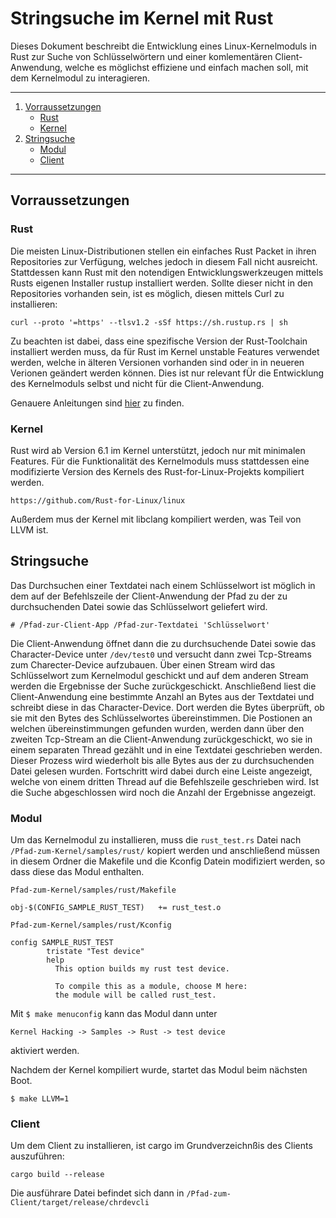 
# Stringsuche im Kernel mit Rust

Dieses Dokument beschreibt die Entwicklung eines Linux-Kernelmoduls in Rust zur Suche von Schlüsselwörtern 
und einer komlementären Client-Anwendung, welche es möglichst effiziene und einfach machen soll, mit 
dem Kernelmodul zu interagieren.

---

1. [Vorraussetzungen](#Vorraussetzungen)
    - [Rust](#Rust) 
    - [Kernel](#Kernel) 
2. [Stringsuche](#Stringsuche)
    - [Modul](#Modul)
    - [Client](#Client)

---

## Vorraussetzungen
### Rust

Die meisten Linux-Distributionen stellen ein einfaches Rust Packet in ihren Repositories zur Verfügung, 
welches jedoch in diesem Fall nicht ausreicht. Stattdessen kann Rust mit den notendigen Entwicklungswerkzeugen 
mittels Rusts eigenen Installer rustup installiert werden. Sollte dieser nicht in den Repositories vorhanden sein, 
ist es möglich, diesen mittels Curl zu installieren:

`curl --proto '=https' --tlsv1.2 -sSf https://sh.rustup.rs | sh`

Zu beachten ist dabei, dass eine spezifische Version der Rust-Toolchain installiert werden muss, da für Rust im Kernel
unstable Features verwendet werden, welche in älteren Versionen vorhanden sind oder in in neueren Verionen geändert werden können.
Dies ist nur relevant fÜr die Entwicklung des Kernelmoduls selbst und nicht für die Client-Anwendung.

Genauere Anleitungen sind [hier](https://github.com/Rust-for-Linux/linux/blob/rust/Documentation/rust/quick-start.rst) zu finden.

### Kernel

Rust wird ab Version 6.1 im Kernel unterstützt, jedoch nur mit minimalen Features. Für die Funktionalität des Kernelmoduls 
muss stattdessen eine modifizierte Version des Kernels des Rust-for-Linux-Projekts kompiliert werden.

`https://github.com/Rust-for-Linux/linux`

Außerdem mus der Kernel mit libclang kompiliert werden, was Teil von LLVM ist.



## Stringsuche

Das Durchsuchen einer Textdatei nach einem Schlüsselwort ist möglich in dem auf der Befehlszeile der Client-Anwendung 
der Pfad zu der zu durchsuchenden Datei sowie das Schlüsselwort geliefert wird.

`# /Pfad-zur-Client-App /Pfad-zur-Textdatei 'Schlüsselwort'`

Die Client-Anwendung öffnet dann die zu durchsuchende Datei sowie das Character-Device unter `/dev/test0` und versucht 
dann zwei Tcp-Streams zum Charecter-Device aufzubauen. Über einen Stream wird das Schlüsselwort zum Kernelmodul geschickt 
und auf dem anderen Stream werden die Ergebnisse der Suche zurückgeschickt.
Anschließend liest die Client-Anwendung eine bestimmte Anzahl an Bytes aus der Textdatei und schreibt diese in das Character-Device.
Dort werden die Bytes überprüft, ob sie mit den Bytes des Schlüsselwortes übereinstimmen. Die Postionen an welchen übereinstimmungen gefunden wurden, werden dann über den zweiten Tcp-Stream an die Client-Anwendung zurückgeschickt, wo sie in einem separaten Thread gezählt und in eine Textdatei geschrieben werden.
Dieser Prozess wird wiederholt bis alle Bytes aus der zu durchsuchenden Datei gelesen wurden. Fortschritt wird dabei durch eine Leiste angezeigt, welche von einem dritten Thread auf die Befehlszeile geschrieben wird. 
Ist die Suche abgeschlossen wird noch die Anzahl der Ergebnisse angezeigt.

### Modul

Um das Kernelmodul zu installieren, muss die `rust_test.rs` Datei nach 
`/Pfad-zum-Kernel/samples/rust/` kopiert werden und anschließend müssen in diesem Ordner die Makefile und die Kconfig Datein
modifiziert werden, so dass diese das Modul enthalten. 

`Pfad-zum-Kernel/samples/rust/Makefile`

```
obj-$(CONFIG_SAMPLE_RUST_TEST)   += rust_test.o
```


`Pfad-zum-Kernel/samples/rust/Kconfig`

```
config SAMPLE_RUST_TEST
        tristate "Test device"
        help
          This option builds my rust test device.

          To compile this as a module, choose M here:
          the module will be called rust_test.
```


Mit 
`$ make menuconfig` kann das Modul dann unter

`Kernel Hacking -> Samples -> Rust -> test device` 

aktiviert werden.

Nachdem der Kernel kompiliert wurde, startet das Modul beim nächsten Boot.

`$ make LLVM=1`

### Client

Um dem Client zu installieren, ist cargo im Grundverzeichnßis des Clients auszuführen:

`cargo build --release`

Die ausführare Datei befindet sich dann in `/Pfad-zum-Client/target/release/chrdevcli`



